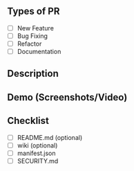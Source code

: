 ## Types of PR
- [ ] New Feature
- [ ] Bug Fixing
- [ ] Refactor
- [ ] Documentation

## Description
<!-- brief description about this pull request (bullet points is highly encouraged)-->

## Demo (Screenshots/Video)

## Checklist
- [ ] README.md (optional)
- [ ] wiki (optional)
- [ ] manifest.json
- [ ] SECURITY.md
